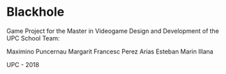# Blackhole
Game Project for the Master in Videogame Design and Development of the UPC School
Team:

Maximino Puncernau Margarit
Francesc Perez Arias
Esteban Marin Illana 

UPC - 2018
